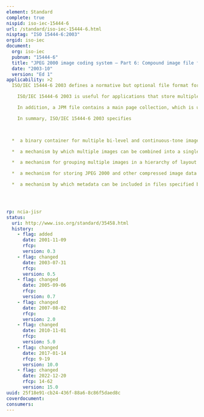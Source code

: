 ```yaml
---
element: Standard
complete: true
nispid: iso-iec-15444-6
url: /standard/iso-iec-15444-6.html
nisptag: "ISO 15444-6:2003"
orgid: iso-iec
document:
  org: iso-iec
  pubnum: "15444-6"
  title: "JPEG 2000 image coding system — Part 6: Compound image file format"
  date: "2003-10"
  version: "Ed 1"
applicability: >2
  ISO/IEC 15444-6 2003 defines a normative but optional file format for storing compound images using the JPEG 2000 file format family architecture. A compound image is an image that may contain scanned images, synthetic images or both, and that preferably requires a mix of continuous tone and bi-level compression methods. Besides defining a binary container for a mix of continuous-tone and bi-level images, this format defines a composition model that describes how the multiple images are combined to generate a compound image. This composition model is based on the multi-layer Mixed Raster Content (MRC) imaging model, defined in ITU-T T.44 | ISO/IEC 16485.  The name of the file format defined in this part of ISO/IEC 15444 is JPEG 200 Multi-layer or JPM. A JPM file uses the file format architecture specified in ITU-T Rec T.800 | ISO/IEC 15444-1. Therefore, a JPM file is a contiguous sequence of boxes. It uses boxes defined for the JP2 file format in ITU-T Rec T.800 | ISO/IEC 15444-1 and the JPX file format defined in ITU-T Rec T.801 | ISO/IEC 15444-2. When stored in traditional computer file systems, files that conform to this International Standard should have the ile extension .jpm. On Macintosh file systems, the type code should be 'jpm 040'.

    ISO/IEC 15444-6 2003 is useful for applications that store multiple pages, images with mixed content, and/or images that need more structure than provided in JP2. A JPM file stores a compound image document as a sequence of pages, each of which consists of a sequence of layout objects, each of which in turn consists of an MRC mask-image object pair. A JPM file can support MRC-encoded data, binary-only objects and pages, JPEG 2000-compressed objects and pages, or a mixture of all. Each of these elements (page, layout object, mask/image object) may have a label and associated metadata.

    In addition, a JPM file contains a main page collection, which is used to organize and navigate the pages in a compound image document. A key feature of JPM is its support of fragmented JPEG 2000 codestreams to enable progressive and interactive rendering in web applications. A JPM file may be self-contained in that it contains all the data needed to composite the page or pages in the file. A JPM file may also reference images and data in external files. The JPM web profile supports JPEG 2000 and JPEG for continuous tone compression, and G4, JBIG2 and JPEG 2000 for bi-level compression.

    In summary, ISO/IEC 15444-6 2003 specifies 

    

  *  a binary container for multiple bi-level and continuous-tone images used to represent a compound image,

  *  a mechanism by which multiple images can be combined into a single compound image, based on the Mixed Raster Content model,

  *  a mechanism for grouping multiple images in a hierarchy of layout objects, pages and page collections,

  *  a mechanism for storing JPEG 2000 and other compressed image data formats,

  *  a mechanism by which metadata can be included in files specified by ISO/IEC 15444-6 2003.



  
rp: ncia-jisr
status:
  uri: http://www.iso.org/standard/35458.html
  history: 
    - flag: added
      date: 2001-11-09
      rfcp: 
      version: 0.3
    - flag: changed
      date: 2003-07-31
      rfcp: 
      version: 0.5
    - flag: changed
      date: 2005-09-06
      rfcp: 
      version: 0.7
    - flag: changed
      date: 2007-08-02
      rfcp: 
      version: 2.0
    - flag: changed
      date: 2010-11-01
      rfcp: 
      version: 5.0
    - flag: changed
      date: 2017-01-14
      rfcp: 9-19
      version: 10.0
    - flag: changed
      date: 2022-12-20
      rfcp: 14-62
      version: 15.0
uuid: 25f18e91-cb24-436f-88a6-8c86f5daed8c
coverdocument:
consumers:
---
```

